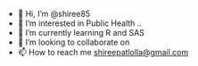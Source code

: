 - 👋 Hi, I’m @shiree85
- 👀 I’m interested in Public Health ..
- 🌱 I’m currently learning R and SAS
- 💞️ I’m looking to collaborate on 
- 📫 How to reach me shireepatlolla@gmail.com

<!---
shiree85/shiree85 is a ✨ special ✨ repository because its `README.md` (this file) appears on your GitHub profile.
You can click the Preview link to take a look at your changes.
--->
